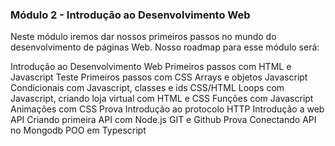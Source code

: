### Módulo 2 - Introdução ao Desenvolvimento Web

Neste módulo iremos dar nossos primeiros passos no mundo do desenvolvimento de páginas Web. Nosso roadmap para esse módulo será:

Introdução ao Desenvolvimento Web
Primeiros passos com HTML e Javascript
Teste
Primeiros passos com CSS
Arrays e objetos Javascript
Condicionais com Javascript, classes e ids CSS/HTML
Loops com Javascript, criando loja virtual com HTML e CSS
Funções com Javascript
Animações com CSS
Prova
Introdução ao protocolo HTTP
Introdução a web API
Criando primeira API com Node.js
GIT e Github
Prova
Conectando API no Mongodb
POO em Typescript
